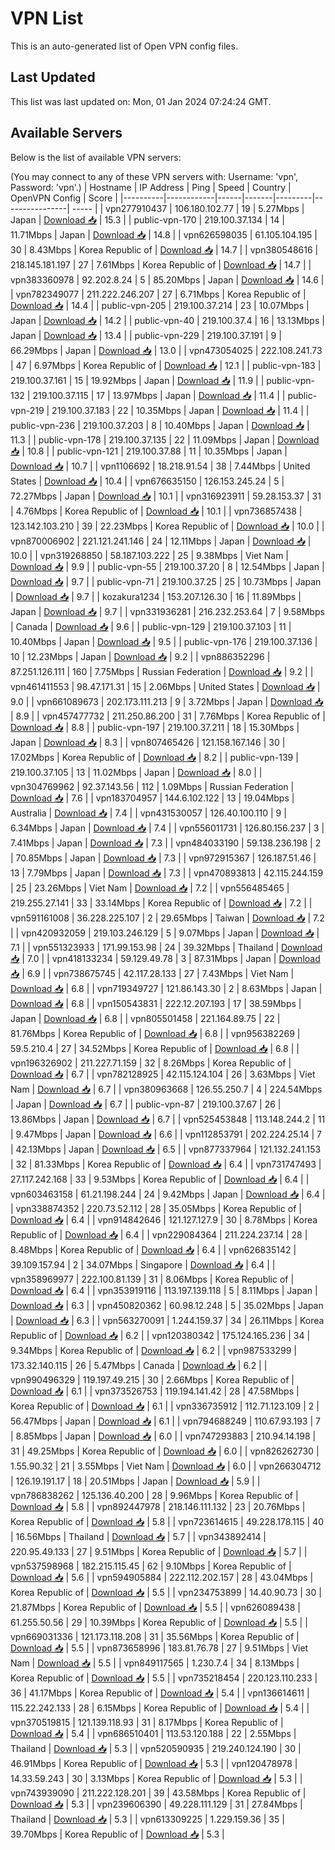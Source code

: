 # VPN List

This is an auto-generated list of Open VPN config files.

## Last Updated

This list was last updated on: Mon, 01 Jan 2024 07:24:24 GMT.

## Available Servers

Below is the list of available VPN servers:

(You may connect to any of these VPN servers with: Username: 'vpn', Password: 'vpn'.)
| Hostname | IP Address | Ping | Speed | Country | OpenVPN Config | Score |
|----------|------------|------|-------|---------|----------------| ----- |
| vpn277910437 | 106.180.102.77 | 19 | 5.27Mbps | Japan | [Download 📥](./configs/server_0_JP.ovpn) | 15.3 |
| public-vpn-170 | 219.100.37.134 | 14 | 11.71Mbps | Japan | [Download 📥](./configs/server_1_JP.ovpn) | 14.8 |
| vpn626598035 | 61.105.104.195 | 30 | 8.43Mbps | Korea Republic of | [Download 📥](./configs/server_2_KR.ovpn) | 14.7 |
| vpn380548616 | 218.145.181.197 | 27 | 7.61Mbps | Korea Republic of | [Download 📥](./configs/server_3_KR.ovpn) | 14.7 |
| vpn383360978 | 92.202.8.24 | 5 | 85.20Mbps | Japan | [Download 📥](./configs/server_4_JP.ovpn) | 14.6 |
| vpn782349077 | 211.222.246.207 | 27 | 6.71Mbps | Korea Republic of | [Download 📥](./configs/server_5_KR.ovpn) | 14.4 |
| public-vpn-205 | 219.100.37.214 | 23 | 10.07Mbps | Japan | [Download 📥](./configs/server_6_JP.ovpn) | 14.2 |
| public-vpn-40 | 219.100.37.4 | 16 | 13.13Mbps | Japan | [Download 📥](./configs/server_7_JP.ovpn) | 13.4 |
| public-vpn-229 | 219.100.37.191 | 9 | 66.29Mbps | Japan | [Download 📥](./configs/server_8_JP.ovpn) | 13.0 |
| vpn473054025 | 222.108.241.73 | 47 | 6.97Mbps | Korea Republic of | [Download 📥](./configs/server_9_KR.ovpn) | 12.1 |
| public-vpn-183 | 219.100.37.161 | 15 | 19.92Mbps | Japan | [Download 📥](./configs/server_10_JP.ovpn) | 11.9 |
| public-vpn-132 | 219.100.37.115 | 17 | 13.97Mbps | Japan | [Download 📥](./configs/server_11_JP.ovpn) | 11.4 |
| public-vpn-219 | 219.100.37.183 | 22 | 10.35Mbps | Japan | [Download 📥](./configs/server_12_JP.ovpn) | 11.4 |
| public-vpn-236 | 219.100.37.203 | 8 | 10.40Mbps | Japan | [Download 📥](./configs/server_13_JP.ovpn) | 11.3 |
| public-vpn-178 | 219.100.37.135 | 22 | 11.09Mbps | Japan | [Download 📥](./configs/server_14_JP.ovpn) | 10.8 |
| public-vpn-121 | 219.100.37.88 | 11 | 10.35Mbps | Japan | [Download 📥](./configs/server_15_JP.ovpn) | 10.7 |
| vpn1106692 | 18.218.91.54 | 38 | 7.44Mbps | United States | [Download 📥](./configs/server_16_US.ovpn) | 10.4 |
| vpn676635150 | 126.153.245.24 | 5 | 72.27Mbps | Japan | [Download 📥](./configs/server_17_JP.ovpn) | 10.1 |
| vpn316923911 | 59.28.153.37 | 31 | 4.76Mbps | Korea Republic of | [Download 📥](./configs/server_18_KR.ovpn) | 10.1 |
| vpn736857438 | 123.142.103.210 | 39 | 22.23Mbps | Korea Republic of | [Download 📥](./configs/server_19_KR.ovpn) | 10.0 |
| vpn870006902 | 221.121.241.146 | 24 | 12.11Mbps | Japan | [Download 📥](./configs/server_20_JP.ovpn) | 10.0 |
| vpn319268850 | 58.187.103.222 | 25 | 9.38Mbps | Viet Nam | [Download 📥](./configs/server_21_VN.ovpn) | 9.9 |
| public-vpn-55 | 219.100.37.20 | 8 | 12.54Mbps | Japan | [Download 📥](./configs/server_22_JP.ovpn) | 9.7 |
| public-vpn-71 | 219.100.37.25 | 25 | 10.73Mbps | Japan | [Download 📥](./configs/server_23_JP.ovpn) | 9.7 |
| kozakura1234 | 153.207.126.30 | 16 | 11.89Mbps | Japan | [Download 📥](./configs/server_24_JP.ovpn) | 9.7 |
| vpn331936281 | 216.232.253.64 | 7 | 9.58Mbps | Canada | [Download 📥](./configs/server_25_CA.ovpn) | 9.6 |
| public-vpn-129 | 219.100.37.103 | 11 | 10.40Mbps | Japan | [Download 📥](./configs/server_26_JP.ovpn) | 9.5 |
| public-vpn-176 | 219.100.37.136 | 10 | 12.23Mbps | Japan | [Download 📥](./configs/server_27_JP.ovpn) | 9.2 |
| vpn886352296 | 87.251.126.111 | 160 | 7.75Mbps | Russian Federation | [Download 📥](./configs/server_28_RU.ovpn) | 9.2 |
| vpn461411553 | 98.47.171.31 | 15 | 2.06Mbps | United States | [Download 📥](./configs/server_29_US.ovpn) | 9.0 |
| vpn661089673 | 202.173.111.213 | 9 | 3.72Mbps | Japan | [Download 📥](./configs/server_30_JP.ovpn) | 8.9 |
| vpn457477732 | 211.250.86.200 | 31 | 7.76Mbps | Korea Republic of | [Download 📥](./configs/server_31_KR.ovpn) | 8.8 |
| public-vpn-197 | 219.100.37.211 | 18 | 15.30Mbps | Japan | [Download 📥](./configs/server_32_JP.ovpn) | 8.3 |
| vpn807465426 | 121.158.167.146 | 30 | 17.02Mbps | Korea Republic of | [Download 📥](./configs/server_33_KR.ovpn) | 8.2 |
| public-vpn-139 | 219.100.37.105 | 13 | 11.02Mbps | Japan | [Download 📥](./configs/server_34_JP.ovpn) | 8.0 |
| vpn304769962 | 92.37.143.56 | 112 | 1.09Mbps | Russian Federation | [Download 📥](./configs/server_35_RU.ovpn) | 7.6 |
| vpn183704957 | 144.6.102.122 | 13 | 19.04Mbps | Australia | [Download 📥](./configs/server_36_AU.ovpn) | 7.4 |
| vpn431530057 | 126.40.100.110 | 9 | 6.34Mbps | Japan | [Download 📥](./configs/server_37_JP.ovpn) | 7.4 |
| vpn556011731 | 126.80.156.237 | 3 | 7.41Mbps | Japan | [Download 📥](./configs/server_38_JP.ovpn) | 7.3 |
| vpn484033190 | 59.138.236.198 | 2 | 70.85Mbps | Japan | [Download 📥](./configs/server_39_JP.ovpn) | 7.3 |
| vpn972915367 | 126.187.51.46 | 13 | 7.79Mbps | Japan | [Download 📥](./configs/server_40_JP.ovpn) | 7.3 |
| vpn470893813 | 42.115.244.159 | 25 | 23.26Mbps | Viet Nam | [Download 📥](./configs/server_41_VN.ovpn) | 7.2 |
| vpn556485465 | 219.255.27.141 | 33 | 33.14Mbps | Korea Republic of | [Download 📥](./configs/server_42_KR.ovpn) | 7.2 |
| vpn591161008 | 36.228.225.107 | 2 | 29.65Mbps | Taiwan | [Download 📥](./configs/server_43_TW.ovpn) | 7.2 |
| vpn420932059 | 219.103.246.129 | 5 | 9.07Mbps | Japan | [Download 📥](./configs/server_44_JP.ovpn) | 7.1 |
| vpn551323933 | 171.99.153.98 | 24 | 39.32Mbps | Thailand | [Download 📥](./configs/server_45_TH.ovpn) | 7.0 |
| vpn418133234 | 59.129.49.78 | 3 | 87.31Mbps | Japan | [Download 📥](./configs/server_46_JP.ovpn) | 6.9 |
| vpn738675745 | 42.117.28.133 | 27 | 7.43Mbps | Viet Nam | [Download 📥](./configs/server_47_VN.ovpn) | 6.8 |
| vpn719349727 | 121.86.143.30 | 2 | 8.63Mbps | Japan | [Download 📥](./configs/server_48_JP.ovpn) | 6.8 |
| vpn150543831 | 222.12.207.193 | 17 | 38.59Mbps | Japan | [Download 📥](./configs/server_49_JP.ovpn) | 6.8 |
| vpn805501458 | 221.164.89.75 | 22 | 81.76Mbps | Korea Republic of | [Download 📥](./configs/server_50_KR.ovpn) | 6.8 |
| vpn956382269 | 59.5.210.4 | 27 | 34.52Mbps | Korea Republic of | [Download 📥](./configs/server_51_KR.ovpn) | 6.8 |
| vpn196326902 | 211.227.71.159 | 32 | 8.26Mbps | Korea Republic of | [Download 📥](./configs/server_52_KR.ovpn) | 6.7 |
| vpn782128925 | 42.115.124.104 | 26 | 3.63Mbps | Viet Nam | [Download 📥](./configs/server_53_VN.ovpn) | 6.7 |
| vpn380963668 | 126.55.250.7 | 4 | 224.54Mbps | Japan | [Download 📥](./configs/server_54_JP.ovpn) | 6.7 |
| public-vpn-87 | 219.100.37.67 | 26 | 13.86Mbps | Japan | [Download 📥](./configs/server_55_JP.ovpn) | 6.7 |
| vpn525453848 | 113.148.244.2 | 11 | 9.47Mbps | Japan | [Download 📥](./configs/server_56_JP.ovpn) | 6.6 |
| vpn112853791 | 202.224.25.14 | 7 | 42.13Mbps | Japan | [Download 📥](./configs/server_57_JP.ovpn) | 6.5 |
| vpn877337964 | 121.132.241.153 | 32 | 81.33Mbps | Korea Republic of | [Download 📥](./configs/server_58_KR.ovpn) | 6.4 |
| vpn731747493 | 27.117.242.168 | 33 | 9.53Mbps | Korea Republic of | [Download 📥](./configs/server_59_KR.ovpn) | 6.4 |
| vpn603463158 | 61.21.198.244 | 24 | 9.42Mbps | Japan | [Download 📥](./configs/server_60_JP.ovpn) | 6.4 |
| vpn338874352 | 220.73.52.112 | 28 | 35.05Mbps | Korea Republic of | [Download 📥](./configs/server_61_KR.ovpn) | 6.4 |
| vpn914842646 | 121.127.127.9 | 30 | 8.78Mbps | Korea Republic of | [Download 📥](./configs/server_62_KR.ovpn) | 6.4 |
| vpn229084364 | 211.224.237.14 | 28 | 8.48Mbps | Korea Republic of | [Download 📥](./configs/server_63_KR.ovpn) | 6.4 |
| vpn626835142 | 39.109.157.94 | 2 | 34.07Mbps | Singapore | [Download 📥](./configs/server_64_SG.ovpn) | 6.4 |
| vpn358969977 | 222.100.81.139 | 31 | 8.06Mbps | Korea Republic of | [Download 📥](./configs/server_65_KR.ovpn) | 6.4 |
| vpn353919116 | 113.197.139.118 | 5 | 8.11Mbps | Japan | [Download 📥](./configs/server_66_JP.ovpn) | 6.3 |
| vpn450820362 | 60.98.12.248 | 5 | 35.02Mbps | Japan | [Download 📥](./configs/server_67_JP.ovpn) | 6.3 |
| vpn563270091 | 1.244.159.37 | 34 | 26.11Mbps | Korea Republic of | [Download 📥](./configs/server_68_KR.ovpn) | 6.2 |
| vpn120380342 | 175.124.165.236 | 34 | 9.34Mbps | Korea Republic of | [Download 📥](./configs/server_69_KR.ovpn) | 6.2 |
| vpn987533299 | 173.32.140.115 | 26 | 5.47Mbps | Canada | [Download 📥](./configs/server_70_CA.ovpn) | 6.2 |
| vpn990496329 | 119.197.49.215 | 30 | 2.66Mbps | Korea Republic of | [Download 📥](./configs/server_71_KR.ovpn) | 6.1 |
| vpn373526753 | 119.194.141.42 | 28 | 47.58Mbps | Korea Republic of | [Download 📥](./configs/server_72_KR.ovpn) | 6.1 |
| vpn336735912 | 112.71.123.109 | 2 | 56.47Mbps | Japan | [Download 📥](./configs/server_73_JP.ovpn) | 6.1 |
| vpn794688249 | 110.67.93.193 | 7 | 8.85Mbps | Japan | [Download 📥](./configs/server_74_JP.ovpn) | 6.0 |
| vpn747293883 | 210.94.14.198 | 31 | 49.25Mbps | Korea Republic of | [Download 📥](./configs/server_75_KR.ovpn) | 6.0 |
| vpn826262730 | 1.55.90.32 | 21 | 3.55Mbps | Viet Nam | [Download 📥](./configs/server_76_VN.ovpn) | 6.0 |
| vpn266304712 | 126.19.191.17 | 18 | 20.51Mbps | Japan | [Download 📥](./configs/server_77_JP.ovpn) | 5.9 |
| vpn786838262 | 125.136.40.200 | 28 | 9.96Mbps | Korea Republic of | [Download 📥](./configs/server_78_KR.ovpn) | 5.8 |
| vpn892447978 | 218.146.111.132 | 23 | 20.76Mbps | Korea Republic of | [Download 📥](./configs/server_79_KR.ovpn) | 5.8 |
| vpn723614615 | 49.228.178.115 | 40 | 16.56Mbps | Thailand | [Download 📥](./configs/server_80_TH.ovpn) | 5.7 |
| vpn343892414 | 220.95.49.133 | 27 | 9.51Mbps | Korea Republic of | [Download 📥](./configs/server_81_KR.ovpn) | 5.7 |
| vpn537598968 | 182.215.115.45 | 62 | 9.10Mbps | Korea Republic of | [Download 📥](./configs/server_82_KR.ovpn) | 5.6 |
| vpn594905884 | 222.112.202.157 | 28 | 43.04Mbps | Korea Republic of | [Download 📥](./configs/server_83_KR.ovpn) | 5.5 |
| vpn234753899 | 14.40.90.73 | 30 | 21.87Mbps | Korea Republic of | [Download 📥](./configs/server_84_KR.ovpn) | 5.5 |
| vpn626089438 | 61.255.50.56 | 29 | 10.39Mbps | Korea Republic of | [Download 📥](./configs/server_85_KR.ovpn) | 5.5 |
| vpn669031336 | 121.173.118.208 | 31 | 35.56Mbps | Korea Republic of | [Download 📥](./configs/server_86_KR.ovpn) | 5.5 |
| vpn873658996 | 183.81.76.78 | 27 | 9.51Mbps | Viet Nam | [Download 📥](./configs/server_87_VN.ovpn) | 5.5 |
| vpn849117565 | 1.230.7.4 | 34 | 8.13Mbps | Korea Republic of | [Download 📥](./configs/server_88_KR.ovpn) | 5.5 |
| vpn735218454 | 220.123.110.233 | 36 | 41.17Mbps | Korea Republic of | [Download 📥](./configs/server_89_KR.ovpn) | 5.4 |
| vpn136614611 | 115.22.242.133 | 28 | 6.15Mbps | Korea Republic of | [Download 📥](./configs/server_90_KR.ovpn) | 5.4 |
| vpn370519815 | 121.139.118.93 | 31 | 8.17Mbps | Korea Republic of | [Download 📥](./configs/server_91_KR.ovpn) | 5.4 |
| vpn686510401 | 113.53.120.188 | 22 | 2.55Mbps | Thailand | [Download 📥](./configs/server_92_TH.ovpn) | 5.3 |
| vpn520590935 | 219.240.124.190 | 30 | 46.91Mbps | Korea Republic of | [Download 📥](./configs/server_93_KR.ovpn) | 5.3 |
| vpn120478978 | 14.33.59.243 | 30 | 3.13Mbps | Korea Republic of | [Download 📥](./configs/server_94_KR.ovpn) | 5.3 |
| vpn743939090 | 211.222.128.201 | 39 | 43.58Mbps | Korea Republic of | [Download 📥](./configs/server_95_KR.ovpn) | 5.3 |
| vpn239606390 | 49.228.111.129 | 31 | 27.84Mbps | Thailand | [Download 📥](./configs/server_96_TH.ovpn) | 5.3 |
| vpn613309225 | 1.229.159.36 | 35 | 39.70Mbps | Korea Republic of | [Download 📥](./configs/server_97_KR.ovpn) | 5.3 |
